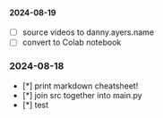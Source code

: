 #### 2024-08-19

- [ ] source videos to danny.ayers.name
- [ ] convert to Colab notebook

### 2024-08-18

- [*] print markdown cheatsheet!
- [*] join src together into main.py
- [*] test
